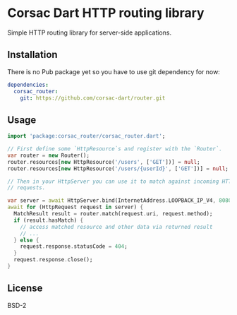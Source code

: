 # Corsac Dart HTTP routing library

Simple HTTP routing library for server-side applications.

## Installation

There is no Pub package yet so you have to use git dependency for now:

```yaml
dependencies:
  corsac_router:
    git: https://github.com/corsac-dart/router.git
```

## Usage

```dart
import 'package:corsac_router/corsac_router.dart';

// First define some `HttpResource`s and register with the `Router`.
var router = new Router();
router.resources[new HttpResource('/users', ['GET'])] = null;
router.resources[new HttpResource('/users/{userId}', ['GET'])] = null;

// Then in your HttpServer you can use it to match against incoming HTTP
// requests.

var server = await HttpServer.bind(InternetAddress.LOOPBACK_IP_V4, 8080);
await for (HttpRequest request in server) {
  MatchResult result = router.match(request.uri, request.method);
  if (result.hasMatch) {
    // access matched resource and other data via returned result
    // ...
  } else {
    request.response.statusCode = 404;
  }
  request.response.close();
}
```

## License

BSD-2
